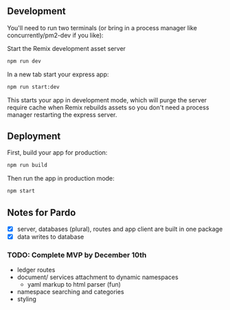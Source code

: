 

## Development

You'll need to run two terminals (or bring in a process manager like concurrently/pm2-dev if you like):

Start the Remix development asset server

```sh
npm run dev
```

In a new tab start your express app:

```sh
npm run start:dev
```

This starts your app in development mode, which will purge the server require cache when Remix rebuilds assets so you don't need a process manager restarting the express server.

## Deployment

First, build your app for production:

```sh
npm run build
```

Then run the app in production mode:

```sh
npm start
```
## Notes for Pardo

- [x] server, databases (plural), routes and app client are built in one package
- [x] data writes to database

### TODO: Complete MVP by December 10th

- ledger routes
- document/ services attachment to dynamic namespaces
  - yaml markup to html parser (fun)   
- namespace searching and categories 
- styling



